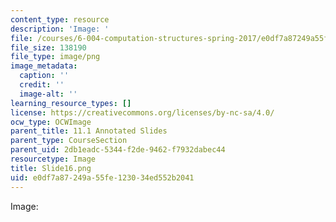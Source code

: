 ```yaml
---
content_type: resource
description: 'Image: '
file: /courses/6-004-computation-structures-spring-2017/e0df7a87249a55fe123034ed552b2041_Slide16.png
file_size: 138190
file_type: image/png
image_metadata:
  caption: ''
  credit: ''
  image-alt: ''
learning_resource_types: []
license: https://creativecommons.org/licenses/by-nc-sa/4.0/
ocw_type: OCWImage
parent_title: 11.1 Annotated Slides
parent_type: CourseSection
parent_uid: 2db1eadc-5344-f2de-9462-f7932dabec44
resourcetype: Image
title: Slide16.png
uid: e0df7a87-249a-55fe-1230-34ed552b2041
---
```

Image: 